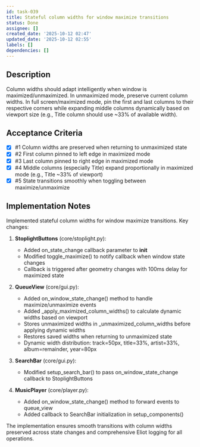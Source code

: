 ```yaml
---
id: task-039
title: Stateful column widths for window maximize transitions
status: Done
assignee: []
created_date: '2025-10-12 02:47'
updated_date: '2025-10-12 02:55'
labels: []
dependencies: []
---
```


## Description

Column widths should adapt intelligently when window is maximized/unmaximized. In unmaximized mode, preserve current column widths. In full screen/maximized mode, pin the first and last columns to their respective corners while expanding middle columns dynamically based on viewport size (e.g., Title column should use ~33% of available width).

## Acceptance Criteria
<!-- AC:BEGIN -->
- [x] #1 Column widths are preserved when returning to unmaximized state
- [x] #2 First column pinned to left edge in maximized mode
- [x] #3 Last column pinned to right edge in maximized mode
- [x] #4 Middle columns (especially Title) expand proportionally in maximized mode (e.g., Title ~33% of viewport)
- [x] #5 State transitions smoothly when toggling between maximize/unmaximize
<!-- AC:END -->

## Implementation Notes

Implemented stateful column widths for window maximize transitions. Key changes:

1. **StoplightButtons** (core/stoplight.py):
   - Added on_state_change callback parameter to __init__
   - Modified toggle_maximize() to notify callback when window state changes
   - Callback is triggered after geometry changes with 100ms delay for maximized state

2. **QueueView** (core/gui.py):
   - Added on_window_state_change() method to handle maximize/unmaximize events
   - Added _apply_maximized_column_widths() to calculate dynamic widths based on viewport
   - Stores unmaximized widths in _unmaximized_column_widths before applying dynamic widths
   - Restores saved widths when returning to unmaximized state
   - Dynamic width distribution: track=50px, title=33%, artist=33%, album=remainder, year=80px

3. **SearchBar** (core/gui.py):
   - Modified setup_search_bar() to pass on_window_state_change callback to StoplightButtons

4. **MusicPlayer** (core/player.py):
   - Added on_window_state_change() method to forward events to queue_view
   - Added callback to SearchBar initialization in setup_components()

The implementation ensures smooth transitions with column widths preserved across state changes and comprehensive Eliot logging for all operations.
